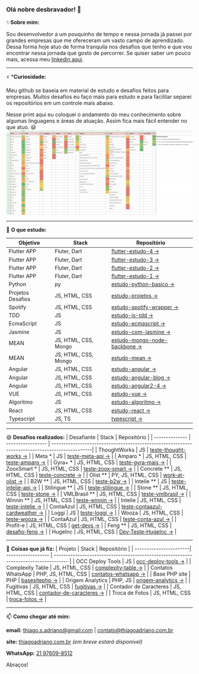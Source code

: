 ### Olá nobre desbravador! 👋

✨**Sobre mim:**

Sou desenvolvedor a um pouquinho de tempo e nessa jornada já passei por grandes empresas que me ofereceram um vasto campo de aprendizado.
Dessa forma hoje atuo de forma tranquila nos desafios que tenho e que vou encontrar nessa jornada que gosto de percorrer.
Se quiser saber um pouco mais, acessa meu [linkedin aqui](https://www.linkedin.com/in/thiagoadriano/).

---

⚡ ***Curiosidade:**

Meu github se baseia em material de estudo e desafíos feitos para empresas. Muitos desafios eu faço mais para estudo e para facilitar separei os repositórios em um controle mais abaixo.

Nesse print aqui eu coloquei o andamento do meu conhecimento sobre algumas linguagens e áreas de atuação. Assim fica mais fácil entender no que atuo. :smiley:
![Habilidades Categorizadas](habilidades_categorizadas.jpg)

---

🌱 **O que estudo:**

| Objetivo          | Stack                | Repositório                                                                                 |
| ----------------- | -------------------- | ------------------------------------------------------------------------------------------- |
| Flutter APP       | Fluter, Dart         | [flutter-estudo-4 →](https://github.com/thiagoadriano/flutter-estudo-4)                     |
| Flutter APP       | Fluter, Dart         | [flutter-estudo-3 →](https://github.com/thiagoadriano/flutter-estudo-3)                     |
| Flutter APP       | Fluter, Dart         | [flutter-estudo-2 →](https://github.com/thiagoadriano/flutter-estudo-2)                     |
| Flutter APP       | Fluter, Dart         | [flutter-estudo-1 →](https://github.com/thiagoadriano/flutter-estudo-1)                     |
| Python            | py                   | [estudo-python-basico →](https://github.com/thiagoadriano/estudo-python-basico)             |
| Projetos Desafios | JS, HTML, CSS        | [estudo-projetos →](https://github.com/thiagoadriano/estudo-projetos)                       |
| Spotify           | JS, HTML, CSS        | [estudo-spotify-wrapper →](https://github.com/thiagoadriano/estudo-spotify-wrapper)         |
| TDD               | JS                   | [estudo-js-tdd →](https://github.com/thiagoadriano/estudo-js-tdd)                           |
| EcmaScript        | JS                   | [estudo-ecmascript →](https://github.com/thiagoadriano/estudo-ecmascript)                   |
| Jasmine           | JS                   | [estudo-com-jasmine →](https://github.com/thiagoadriano/estudo-com-jasmine)                 |
| MEAN              | JS, HTML, CSS, Mongo | [estudo-mongo-node-backbone →](https://github.com/thiagoadriano/estudo-mongo-node-backbone) |
| MEAN              | JS, HTML, CSS, Mongo | [estudo-mean →](https://github.com/thiagoadriano/estudo-mean)                               |
| Angular           | JS, HTML, CSS        | [estudo-angular →](https://github.com/thiagoadriano/estudo-angular)                         |
| Angular           | JS, HTML, CSS        | [estudo-angular-blog →](https://github.com/thiagoadriano/estudo-angular-blog)               |
| Angular           | JS, HTML, CSS        | [estudo-angular2-4 →](https://github.com/thiagoadriano/estudo-angular2-4)                   |
| VUE               | JS, HTML, CSS        | [estudo-vue →](https://github.com/thiagoadriano/estudo-vue)                                 |
| Algoritmo         | JS                   | [estudo-algoritmo →](https://github.com/thiagoadriano/estudo-algoritmo)                     |
| React             | JS, HTML, CSS        | [estudo-react →](https://github.com/thiagoadriano/estudo-react)                             |
| Typescript        | JS, TS               | [typescript →](https://github.com/thiagoadriano/estudo-typescript)                          |

---

😄 **Desafios realizados:**
| Desafiante     | Stack             | Repositório                                                                                    |
| -------------- | ----------------- | -----------------------------------------------------------------------------------------------|
| ThoughtWorks   | JS                | [teste-thought-works →](https://github.com/thiagoadriano/teste-thought-works)                  |
| Meta *         | JS                | [teste-meta-api →](https://github.com/thiagoadriano/teste-meta-api)                            |
| Amparo *       | JS, HTML, CSS     | [teste-amparo →](https://github.com/thiagoadriano/teste-amparo)                                |
| Gyra+ *        | JS, HTML, CSS     | [teste-gyra-mais →](https://github.com/thiagoadriano/teste-gyra-mais)                          |
| ZooxSmart *    | JS, HTML, CSS     | [teste-zoox-smart →](https://github.com/thiagoadriano/teste-zoox-smart)                        |
| Concrete **    | JS, HTML, CSS     | [teste-concrete →](https://github.com/thiagoadriano/teste-concrete)                            |
| Olist **       | PY, JS, HTML, CSS | [work-at-olist →](https://github.com/thiagoadriano/work-at-olist)                              |
| B2W **         | JS, HTML, CSS     | [teste-b2w →](https://github.com/thiagoadriano/teste-b2w)                                      |
| Intelie **     | JS                | [teste-intelie-api →](https://github.com/thiagoadriano/teste-intelie-api)                      |
| Stilingue **   | JS                | [teste-stilingue →](https://github.com/thiagoadriano/teste-stilingue)                          |
| Stone **       | JS, HTML, CSS     | [teste-stone →](https://github.com/thiagoadriano/teste-stone)                                  |
| VMLBrasil **   | JS, HTML, CSS     | [teste-vmlbrasil →](https://github.com/thiagoadriano/teste-vmlbrasil)                          |
| Winnin **      | JS, HTML, CSS     | [teste-winnin →](https://github.com/thiagoadriano/teste-winnin)                                |
| Intelie        | JS, HTML, CSS     | [teste-intelie →](https://github.com/thiagoadriano/teste-intelie)                              |
| ContaAzul      | JS, HTML, CSS     | [teste-contaazul-cardweather →](https://github.com/thiagoadriano/teste-contaazul-cardweather)  |
| Loggi          | JS                | [teste-loggi →](https://github.com/thiagoadriano/teste-loggi)                                  |
| Wooza          | JS, HTML, CSS     | [teste-wooza →](https://github.com/thiagoadriano/teste-wooza)                                  |
| ContaAzul      | JS, HTML, CSS     | [teste-conta-azul →](https://github.com/thiagoadriano/teste-conta-azul)                        |
| Profit-e       | JS, HTML, CSS     | [get-devs →](https://github.com/thiagoadriano/get-devs)                                        |
| Feng **        | JS, HTML, CSS     | [desafio-feng →](https://github.com/thiagoadriano/desafio-feng)                                |
| HugeInc        | JS, HTML, CSS     | [Dev-Teste-HugeInc →](https://github.com/thiagoadriano/Dev-Teste-HugeInc)                      |

---


🔭 **Coisas que já fiz:**
| Projeto                | Stack              | Repositório                                                                          |
| -----------------------| ------------------ | ------------------------------------------------------------------------------------ |
| OCC Deploy Tools       | JS                 | [occ-deploy-tools →](https://github.com/thiagoadriano/occ-deploy-tools)              |
| Complexity Table       | JS, HTML, CSS      | [complexity-table →](https://github.com/thiagoadriano/complexity-table)              |
| Contatos WhatsApp      | PHP, JS, HTML, CSS | [contatos-whatsapp →](https://github.com/thiagoadriano/contatos-whatsapp)            |
| Base PHP site          | PHP                | [basesitephp →](https://github.com/thiagoadriano/basesitephp)                        |
| Origem Analytics       | PHP, JS            | [origem-analytics →](https://github.com/thiagoadriano/origem-analytics)              |
| Fugitivas              | JS, HTML, CSS      | [fugitivas →](https://github.com/thiagoadriano/fugitivas)                            |
| Contador de Caracteres | JS, HTML, CSS      | [contador-de-caracteres →](https://github.com/thiagoadriano/contador-de-caracteres)  |
| Troca de Fotos         | JS, HTML, CSS      | [troca-fotos →](https://github.com/thiagoadriano/troca-fotos)                        |

---

📫 **Como chegar até mim:**

**email:** [thiago.s.adriano@gmail.com](mailto:thiago.s.adriano@gmail.com?subject=Encontrei%20seu%20github%20e%20preciso%20falar%20com%20você) | [contato@thiagoadriano.com.br](mailto:contato@thiagoadriano.com.br?subject=Encontrei%20seu%20github%20e%20preciso%20falar%20com%20você)

**site:** [thiagoadriano.com.br](https://thiagoadriano.com.br) *(em breve estará disponível)*

**WhatsApp:** [21 97609-8512](https://api.whatsapp.com/send?phone=5521976098512&text=Ol%C3%A1%20tudo%20bem!%20Encontrei%20o%20seu%20perfil%20no%20Github.%20Podemos%20conversar%20sobre%20suas%20Skills%3F)

Abraços!

<!--
**thiagoadriano/thiagoadriano** is a ✨ _special_ ✨ repository because its `README.md` (this file) appears on your GitHub profile.

- 🔭 Atualmente estou trabalhando em ...
- 🌱 Atualmente estou aprendendo ...
- 👯 Estou procurando colaborar em ...
- 🤔 Estou procurando ajuda com ...
- 💬 Pergunte-me sobre ...
- 📫 Como chegar até mim: ...
- 😄 Pronomes: ...
- ⚡ Curiosidade: ...

Smilys
https://gist.github.com/rxaviers/7360908#file-gistfile1-md

-->
